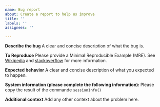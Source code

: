 ```yaml
---
name: Bug report
about: Create a report to help us improve
title: ''
labels: ''
assignees: ''

---
```


**Describe the bug**
A clear and concise description of what the bug is.

**To Reproduce**
Please provide a Minimal Reproducible Example (MRE). See
[Wikipedia](https://en.wikipedia.org/wiki/Minimal_reproducible_example)
 and [stackoverflow](https://stackoverflow.com/help/minimal-reproducible-example) for more information.


**Expected behavior**
A clear and concise description of what you expected to happen.


**System information (please complete the following information):**
Please copy the result of the commande `sessionInfo()`

**Additional context**
Add any other context about the problem here.

